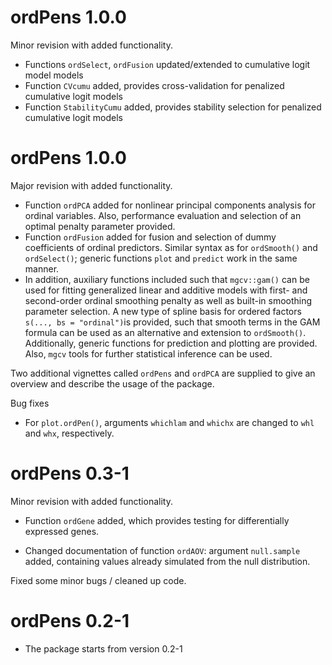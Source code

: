 
# ordPens 1.0.0

Minor revision with added functionality.

-   Functions `ordSelect`, `ordFusion` updated/extended to cumulative
    logit model models
-   Function `CVcumu` added, provides cross-validation for penalized
    cumulative logit models
-   Function `StabilityCumu` added, provides stability selection for
    penalized cumulative logit models

# ordPens 1.0.0

Major revision with added functionality.

-   Function `ordPCA` added for nonlinear principal components analysis
    for ordinal variables. Also, performance evaluation and selection of
    an optimal penalty parameter provided.  
-   Function `ordFusion` added for fusion and selection of dummy
    coefficients of ordinal predictors. Similar syntax as for
    `ordSmooth()` and `ordSelect()`; generic functions `plot` and
    `predict` work in the same manner.
-   In addition, auxiliary functions included such that `mgcv::gam()`
    can be used for fitting generalized linear and additive models with
    first- and second-order ordinal smoothing penalty as well as
    built-in smoothing parameter selection. A new type of spline basis
    for ordered factors `s(..., bs = "ordinal")`is provided, such that
    smooth terms in the GAM formula can be used as an alternative and
    extension to `ordSmooth()`. Additionally, generic functions for
    prediction and plotting are provided. Also, `mgcv` tools for further
    statistical inference can be used.

Two additional vignettes called `ordPens` and `ordPCA` are supplied to
give an overview and describe the usage of the package.

Bug fixes

-   For `plot.ordPen()`, arguments `whichlam` and `whichx` are changed
    to `whl` and `whx`, respectively.

# ordPens 0.3-1

Minor revision with added functionality.

-   Function `ordGene` added, which provides testing for differentially
    expressed genes.

-   Changed documentation of function `ordAOV`: argument `null.sample`
    added, containing values already simulated from the null
    distribution.

Fixed some minor bugs / cleaned up code.

# ordPens 0.2-1

-   The package starts from version 0.2-1
